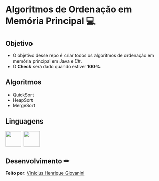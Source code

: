 # Algoritmos de Ordenação em Memória Principal 💻

## Objetivo

- O objetivo desse repo é criar todos os algoritmos de ordenação em memória principal em Java e C#.  
- O **Check** será dado quando estiver **100%**.  

## Algoritmos

- QuickSort  
- HeapSort  
- MergeSort  
 
## Linguagens
         
<img src="https://cdn.jsdelivr.net/gh/devicons/devicon/icons/java/java-original.svg" width="50px"/>&nbsp;
<img src="https://cdn.jsdelivr.net/gh/devicons/devicon/icons/csharp/csharp-original.svg" width="50px"/>  

## Desenvolvimento ✏

**Feito por**: [Vinícius Henrique Giovanini](https://github.com/viniciushgiovanini)